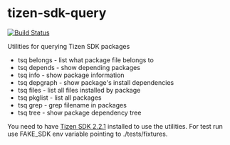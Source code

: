 tizen-sdk-query
===============

[![Build Status](https://travis-ci.org/kalyazin/tizen-sdk-query.svg?branch=master)](https://travis-ci.org/kalyazin/tizen-sdk-query)

Utilities for querying Tizen SDK packages
- tsq belongs  - list what package file belongs to
- tsq depends  - show depending packages
- tsq info     - show package information
- tsq depgraph - show package's install dependencies
- tsq files    - list all files installed by package
- tsq pkglist  - list all packages
- tsq grep     - grep filename in packages
- tsq tree     - show package dependency tree

You need to have [Tizen SDK 2.2.1](https://developer.tizen.org/downloads/tizen-sdk) installed to use the utilities.
For test run use FAKE_SDK env variable pointing to ./tests/fixtures.
